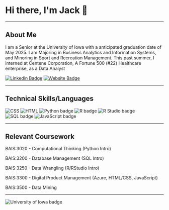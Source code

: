 # Hi there, I'm Jack 👋

---

## About Me

I am a Senior at the University of Iowa with a anticipated graduation date of May 2025. I am Majoring in Business Analytics and Information Systems, and Minoring in Sport and Recreation Management. This past summer, I interned at Centene Corporation, A Fortune 500 (#22) Healthcare enterprise, as a Data Analyst

[![Linkedin Badge](https://img.shields.io/badge/-LinkedIn-0e76a8?style=flat-square&logo=Linkedin&logoColor=white)](https://www.linkedin.com/in/jack-glenn-profile/) 
[![Website Badge](https://img.shields.io/badge/Website-3b5998?style=flat-square&logo=google-chrome&logoColor=white)](https://jackglenn.me/)

---

## Technical Skills/Languages
![CSS](https://img.shields.io/badge/CSS3-1572B6?style=for-the-badge&logo=css3&logoColor=white)
![HTML](https://img.shields.io/badge/HTML5-E34F26?style=for-the-badge&logo=html5&logoColor=white)
![Python badge](https://img.shields.io/static/v1?message=Python&logo=Python&labelColor=3776AB&color=3776AB&logoColor=white&label=%20&style=for-the-badge)
![R badge](https://img.shields.io/static/v1?message=R%20programming&logo=R&logoColor=3776AB&label&style=for-the-badge&color=eee)
![R Studio badge](https://img.shields.io/static/v1?message=R%20Studio&logo=RStudio&labelColor=75AADB&color=75AADB&logoColor=white&label=%20&style=for-the-badge)
![SQL badge](https://img.shields.io/badge/SQL-316192?style=for-the-badge&logo=postgresql&logoColor=white)
![JavaScript badge](https://img.shields.io/badge/JavaScript-F7DF1E?style=for-the-badge&logo=javascript&logoColor=black)


--- 

## Relevant Coursework

BAIS:3020	-   Computational Thinking (Python Intro)

BAIS:3200	-   Database Management (SQL Intro)

BAIS:3250	-   Data Wrangling (R/RStudio Intro)

BAIS:3300   -   Digital Product Management (Azure, HTML/CSS, JavaScript)

BAIS:3500   -  Data Mining 

---

![University of Iowa badge](https://img.shields.io/static/v1?message=Hawks!!&labelColor=000000&color=FFCD00&label=Go&style=for-the-badge)
